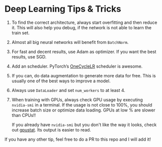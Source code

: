 # Deep Learning Tips & Tricks

1. To find the correct architecture, always start overfitting and then reduce it. This will also help you debug, if the network is not able to learn the train set.

2. Almost all big neural networks will benefit from `BatchNorm`.

3. For fast and decent results, use Adam as optimizer. If you want the best results, use SGD.

4. Add an scheduler. PyTorch’s [OneCycleLR](https://pytorch.org/docs/stable/optim.html?highlight=onecyclelr#torch.optim.lr_scheduler.OneCycleLR) scheduler is awesome.

5. If you can, do data augmentation to generate more data for free. This is usually one of the best ways to improve a model.

6. Always use `DataLoader` and set `num_workers` to at least 4.

7. When training with GPUs, always check GPU usage by executing `nvidia-smi` in a terminal. If the usage is not close to 100%, you should increase batch size or optimize data loading. GPUs at low % are slower than CPUs!!

   If you already have `nvidia-smi` but you don't like the way it looks, check out [gpustat](https://github.com/wookayin/gpustat). Its output is easier to read.

If you have any other tip, feel free to do a PR to this repo and I will add it!
